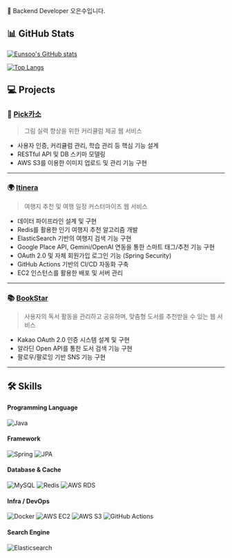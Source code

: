 👋 Backend Developer 오은수입니다.

## 📊 GitHub Stats

[![Eunsoo's GitHub stats](https://github-readme-stats.vercel.app/api?username=Nevaeh0701&show_icons=true&theme=tokyonight)](https://github.com/anuraghazra/github-readme-stats)

[![Top Langs](https://github-readme-stats.vercel.app/api/top-langs/?username=Nevaeh0701&layout=compact&theme=tokyonight)](https://github.com/anuraghazra/github-readme-stats)


## 💻 Projects


### 🎨 [Pick카소](https://github.com/ssu-capstone-jdt/pick-kasso-server)  
> 그림 실력 향상을 위한 커리큘럼 제공 웹 서비스  

- 사용자 인증, 커리큘럼 관리, 학습 관리 등 핵심 기능 설계
- RESTful API 및 DB 스키마 모델링
- AWS S3를 이용한 이미지 업로드 및 관리 기능 구현 
---
### 🌍 [Itinera](https://github.com/ssu-capstone-Itinera/server)  
> 여행지 추천 및 여행 일정 커스터마이즈 웹 서비스  

- 데이터 파이프라인 설계 및 구현
- Redis를 활용한 인기 여행지 추천 알고리즘 개발
- ElasticSearch 기반의 여행지 검색 기능 구현
- Google Place API, Gemini/OpenAI 연동을 통한 스마트 태그/추천 기능 구현
- OAuth 2.0 및 자체 회원가입 로그인 기능 (Spring Security)
- GitHub Actions 기반의 CI/CD 자동화 구축
- EC2 인스턴스를 활용한 배포 및 서버 관리
---
### 📚 [BookStar](https://github.com/ssu-capstone-bookstar/server)  
> 사용자의 독서 활동을 관리하고 공유하며, 맞춤형 도서를 추천받을 수 있는 웹 서비스  

- Kakao OAuth 2.0 인증 시스템 설계 및 구현
- 알라딘 Open API를 통한 도서 검색 기능 구현
- 팔로우/팔로잉 기반 SNS 기능 구현
---

## 🛠️ Skills

#### Programming Language
![Java](https://img.shields.io/badge/Java-007396?style=flat&logo=java&logoColor=white)

#### Framework
![Spring](https://img.shields.io/badge/Spring-6DB33F?style=flat&logo=spring&logoColor=white)
![JPA](https://img.shields.io/badge/JPA-59666C?style=flat)

#### Database & Cache
![MySQL](https://img.shields.io/badge/MySQL-005C84?style=flat&logo=mysql&logoColor=white)
![Redis](https://img.shields.io/badge/Redis-DC382D?style=flat&logo=redis&logoColor=white)
![AWS RDS](https://img.shields.io/badge/AWS%20RDS-527FFF?style=flat&logo=amazonaws&logoColor=white)

#### Infra / DevOps
![Docker](https://img.shields.io/badge/Docker-2496ED?style=flat&logo=docker&logoColor=white)
![AWS EC2](https://img.shields.io/badge/AWS%20EC2-FF9900?style=flat&logo=amazonaws&logoColor=white)
![AWS S3](https://img.shields.io/badge/AWS%20S3-569A31?style=flat&logo=amazonaws&logoColor=white)
![GitHub Actions](https://img.shields.io/badge/GitHub%20Actions-2088FF?style=flat&logo=githubactions&logoColor=white)

#### Search Engine
![Elasticsearch](https://img.shields.io/badge/Elasticsearch-005571?style=flat&logo=elasticsearch&logoColor=white)






